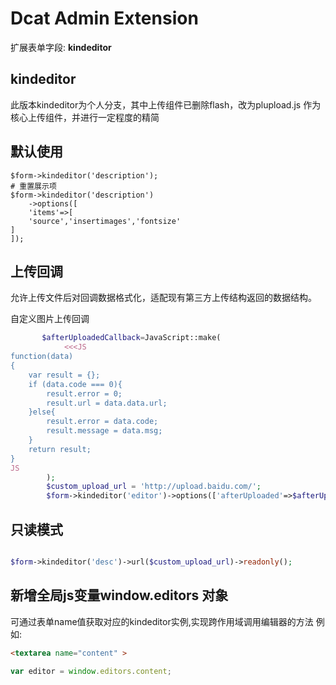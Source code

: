 # Dcat Admin Extension

扩展表单字段: **kindeditor**

## kindeditor 

此版本kindeditor为个人分支，其中上传组件已删除flash，改为plupload.js
作为核心上传组件，并进行一定程度的精简

## 默认使用

```
$form->kindeditor('description');
# 重置展示项
$form->kindeditor('description')
    ->options([
    'items'=>[
    'source','insertimages','fontsize'
]
]);
```

## 上传回调

允许上传文件后对回调数据格式化，适配现有第三方上传结构返回的数据结构。

自定义图片上传回调
```php
       $afterUploadedCallback=JavaScript::make(
            <<<JS
function(data)
{
    var result = {};
    if (data.code === 0){
        result.error = 0;
        result.url = data.data.url;
    }else{
        result.error = data.code;
        result.message = data.msg;
    }
    return result;
}
JS
        );
        $custom_upload_url = 'http://upload.baidu.com/';
        $form->kindeditor('editor')->options(['afterUploaded'=>$afterUploadedCallback])->url($custom_upload_url);'


```

## 只读模式

```php

$form->kindeditor('desc')->url($custom_upload_url)->readonly();
```

## 新增全局js变量window.editors 对象

可通过表单name值获取对应的kindeditor实例,实现跨作用域调用编辑器的方法
例如:
```html
<textarea name="content" >
```

```js
var editor = window.editors.content;
```



